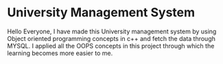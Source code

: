 # University Management System
Hello Everyone, I have made this University management system by using Object oriented programming concepts in c++ and fetch the data through MYSQL.
I applied all the OOPS concepts in this project through which the learning becomes more easier to me.
 
